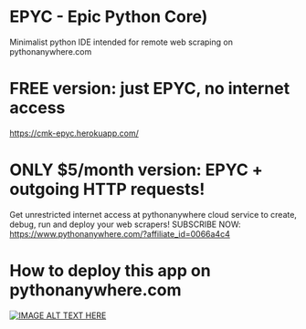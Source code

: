 # EPYC - Epic Python Core)
Minimalist python IDE intended for remote web scraping on pythonanywhere.com

# FREE version: just EPYC, no internet access
https://cmk-epyc.herokuapp.com/

# ONLY $5/month version: EPYC + outgoing HTTP requests!
Get unrestricted internet access at pythonanywhere cloud service
to create, debug, run and deploy your web scrapers!
SUBSCRIBE NOW: https://www.pythonanywhere.com/?affiliate_id=0066a4c4

# How to deploy this app on pythonanywhere.com
[![IMAGE ALT TEXT HERE](https://img.youtube.com/vi/dGpc6yBe6iE/0.jpg)](https://www.youtube.com/watch?v=dGpc6yBe6iE)
